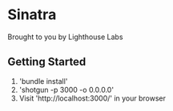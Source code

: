 Sinatra
=============

Brought to you by Lighthouse Labs

## Getting Started

1. 'bundle install'
2. 'shotgun -p 3000 -o 0.0.0.0'
3. Visit 'http://localhost:3000/' in your browser